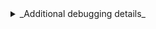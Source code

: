 <details>
<summary>_Additional debugging details_</summary>
Path:<br>
`{{ item.node.path }}`<br>
Selector:<br>
`{{ item.node.selector|replace('$', 'S') }}`
</details>
